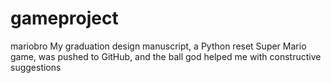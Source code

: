 # gameproject
mariobro
My graduation design manuscript, a Python reset Super Mario game, was pushed to GitHub, and the ball god helped me with constructive suggestions

